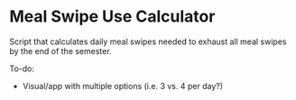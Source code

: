 # Meal Swipe Use Calculator

Script that calculates daily meal swipes needed to exhaust all meal swipes by the end of the semester.

To-do:

- Visual/app with multiple options (i.e. 3 vs. 4 per day?)

